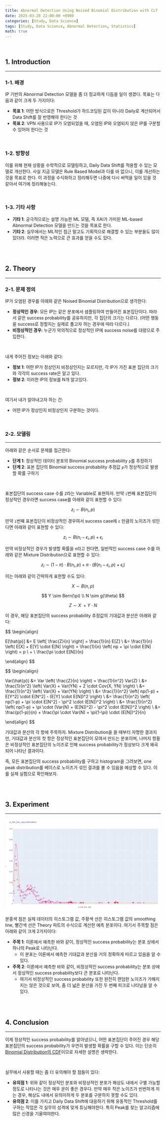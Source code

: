 ```yaml
---
title: Abnormal Detection Using Noised Binomial Distribution with CLT
date: 2025-03-20 22:00:00 +0900
categories: [Study, Data Science]
tags: [Study, Data Science, Abnormal Detection, Statistics]
math: true
---
```


<br/>

## 1. Introduction

---

### 1-1. 배경

IP 기반의 Abnormal Detection 모델을 좀 더 정교하게 다듬을 일이 생겼다. 목표는 다음과 같이 크게 두 가지이다:

- **목표 1**: 어떤 방식으로든 Threshold가 하드코딩된 값이 아니라 Daily로 계산되어서 Data Shift를 잘 반영해야 한다는 것
- **목표 2**: VPN 사용으로 IP가 오염되었을 때, 오염된 IP와 오염되지 않은 IP를 구분할 수 있어야 한다는 것

<br/>

### 1-2. 방향성

이를 위해 현재 상황을 수학적으로 모델링하고, Daily Data Shift를 적용할 수 있는 모델로 개선한다. 사실 지금 모델은 Rule Based Model과 다를 바 없으니, 이를 개선하는 것을 목표로 한다. 이 과정을 수식화하고 정리해두면 나중에 다시 써먹을 일이 있을 것 같아서 여기에 정리해놓는다.

<br/>

### 1-3. 기타 사항

- **기타 1**: 궁극적으로는 설명 가능한 ML 모델, 즉 XAI가 가미된 ML-based Abnormal Detection 모델을 만드는 것을 목표로 한다.
- **기타 2**: 실무에서는 ML적인 접근 말고도 기획적으로 해결할 수 있는 부분들도 많이 있더라. 이러면 적은 노력으로 큰 효과를 얻을 수도 있다.

<br/>

<br/>

## 2. Theory

------

### 2-1. 문제 정의

IP가 오염된 경우를 아래와 같은 Noised Binomial Distribution으로 생각한다:

- **정상적인 경우**: 모든 IP는 같은 분포에서 샘플링하여 만들어진 표본집단이다. 따라서 같은 success probability를 공유하지만, 각 집단의 크기는 다르다. (어떤 행동을 success로 정할지는 실제로 풀고자 하는 경우에 따라 다르다.)
- **비정상적인 경우**: 누군가 악의적으로 정상적인 IP에 success noise를 대량으로 주입한다. 

<br/>

내게 주어진 정보는 아래와 같다:

- **정보 1**: 어떤 IP가 정상인지 비정상인지는 모르지만, 각 IP가 가진 표본 집단의 크기와 각각의 success rate은 알고 있다.
- **정보 2**: 이러한 IP의 정보를 N개 알고있다.

<br/>

여기서 내가 알아내고자 하는 건:

- 어떤 IP가 정상인지 비정상인지 구분하는 것이다.

<br/>

### 2-2. 모델링

------

아래와 같은 순서로 문제를 접근한다:

- **단계 1**: 정상적인 데이터 분포의 Binomial success probability `p`를 추정하기
- **단계 2**: 표본 집단의 Binomial success probability 추정값 `p`가 정상적으로 발생할 확률 구하기

<br/>

표본집단의 success case 수를 `Z`라는 Variable로 표현하자. 만약 `i`번째 표본집단이 정상적인 경우라면 success case를 아래와 같이 표현할 수 있다:


$$
z_i \sim B(n_i, p)
$$



만약 `i`번째 표본집단이 비정상적인 경우여서 success case에 `ε` 만큼의 노이즈가 섞인다면 아래와 같이 표현할 수 있다:


$$
z_i \sim B(n_i - \epsilon_i, p) + \epsilon_i
$$



만약 비정상적인 경우가 발생할 확률을 `π`라고 한다면, 일반적인 success case 수를 아래와 같은 Mixture Distribution으로 표현할 수 있다:


$$
z_i \sim (1-\pi) \cdot B(n_i, p) + \pi \cdot (B(n_i - \epsilon_i, p) + \epsilon_i)
$$



이는 아래와 같이 간략하게 표현할 수도 있다:


$$
X \sim B(n, p)
$$


$$
Y \sim Bern(\pi)
\\
N \sim g(\theta)
$$

$$
Z \sim X \ + Y \cdot N
$$



이 경우, 해당 표본집단의 success probability 추정값의 기대값과 분산은 아래와 같다:


$$
\begin{align}

E[\hat{p}] 
&= E \left[ \frac{Z}{n} \right] = \frac{1}{n} E[Z]
\\
&= \frac{1}{n} \left( E[X] +  E[Y] \cdot E[N] \right)
= \frac{1}{n} \left( np +  \pi \cdot E[N] \right)
= p \ + \ \frac{\pi \cdot E[N]}{n}

\end{align}
$$


$$
\begin{align}

Var(\hat{p}) 
&= Var \left( \frac{Z}{n} \right) 
= \frac{1}{n^2} Var(Z) 
\\
&= \frac{1}{n^2} \left( Var(X) + Var(YN) + 2 \cdot Cov(X, YN) \right)
\\
&= \frac{1}{n^2} \left( Var(X) + Var(YN) \right)
\\
&= \frac{1}{n^2} \left( np(1-p) + E[Y^2] \cdot E[N^2] - (E[Y] \cdot E[N])^2  \right)
\\
&= \frac{1}{n^2} \left( np(1-p) + \pi \cdot E[N^2] - \pi^2 \cdot (E[N])^2  \right)
\\
&= \frac{1}{n^2} \left( np(1-p) + \pi \cdot (Var(N) + (E[N])^2) - \pi^2 \cdot (E[N])^2  \right)
\\
&= \frac{p(1-p)}{n} + \frac{\pi \cdot Var(N) + \pi(1-\pi) \cdot (E[N])^2}{n}

\end{align}
$$



기대값과 분산의 각 항에 주목하자. Mixture Distribution을 쓸 때부터 자명한 결과지만, 기대값과 분산의 첫 항은 정상적인 표본집단이 모여서 만드는 분포이며, 나머지 항들은 비정상적인 표본집단의 노이즈로 인해 success probability가 정상보다 크게 왜곡되어 나타난 결과이다.

즉, 모든 표본집단의 success probability를 구하고 histogram을 그려보면, one peak distribution를 베이스로 노이즈가 섞인 결과를 볼 수 있음을 예상할 수 있다. 이를 실제 실험으로 확인해보자.

<br/>

<br/>

## 3. Experiment

---

<img src="./../assets/img/figs/2025-03-20-Abnormal Detection Using Noised Binomial Distribution with CLT/fig01.png" alt="fig01" style="zoom: 67%;" />

분홍색 점은 실제 데이터의 히스토그램 값, 주황색 선은 히스토그램 값의 smoothing line, 빨간색 선은 Theory 파트의 수식으로 계산한 예측 분포이다. 여기서 주목할 점은 아래와 같이 크게 2가지이다:

- **주목 1**: 이론에서 예측한 바와 같이, 정상적인 success probability는 분포 상에서 하나의 Peak로 나타난다.
  - 이 분포는 이론에서 예측한 기대값과 분산을 거의 정확하게 따르고 있음을 알 수 있다.
- **주목 2**: 이론에서 예측한 바와 같이, 비정상적인 success probability는 분포 상에서 정상적인 success probability보다 큰 분포로 나타난다.
  - 여기서 비정상적인 success probability 또한 완전히 랜덤한 노이즈가 가해지지는 않은 것으로 보여, 좀 더 넓은 분산을 가진 두 번째 피크로 나타남을 알 수 있다.

<br/>

<br/>

## 4. Conclusion

---

이제 정상적인 success probability를 알아냈으니, 어떤 표본집단이 주어진 경우 해당 표본집단의 success probability가 우연히 발생할 확률을 구할 수 있다. 이는 단순히 [Binomial Distribution의 CDF](https://en.wikipedia.org/wiki/Binomial_distribution)이므로 자세한 설명은 생략한다.

<br/>

실무에서 사용할 때는 좀 더 유의해야 할 점들이 있다:

- **유의점 1**: 위와 같이 정상적인 분포와 비정상적인 분포가 해상도 내에서 구별 가능할 정도로 나타나는 것은 매우 운이 좋은 경우다. 만약 매우 작은 노이즈가 빈번하게 끼는 경우, 해상도 내에서 유의미하게 두 분포를 구분하지 못할 수도 있다.
- **유의점 2**: 이를 가지고 Daily Data Shift에 대응하기 위해 유동적인 Threshold를 구하는 작업은 각 실무의 성격에 맞게 튜닝해야한다. 특히 Peak를 찾는 알고리즘에 많은 신경을 기울여야한다.









